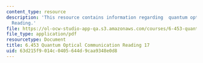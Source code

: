 ```yaml
---
content_type: resource
description: 'This resource contains information regarding  quantum optical communication:
  Reading.'
file: https://ol-ocw-studio-app-qa.s3.amazonaws.com/courses/6-453-quantum-optical-communication-fall-2016/63d215f9014c0405644d9caa9348e0d8_MIT6_453F16_Lect17_Notes.pdf
file_type: application/pdf
resourcetype: Document
title: 6.453 Quantum Optical Communication Reading 17
uid: 63d215f9-014c-0405-644d-9caa9348e0d8
---
```

